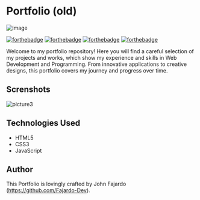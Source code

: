 # Portfolio (old)

![image](https://github.com/Fajardo-dev/Portfolio/assets/62899394/62b9d143-d654-4b3a-92b2-17b4e4e8b44d)


[![forthebadge](https://forthebadge.com/images/badges/open-source.svg)](https://forthebadge.com)
[![forthebadge](https://forthebadge.com/images/badges/uses-html.svg)](https://forthebadge.com)
[![forthebadge](https://forthebadge.com/images/badges/uses-css.svg)](https://forthebadge.com)
[![forthebadge](https://forthebadge.com/images/badges/uses-js.svg)](https://forthebadge.com)

Welcome to my portfolio repository! Here you will find a careful selection of my projects and works, which show my experience and skills in Web Development and Programming. From innovative applications to creative designs, this portfolio covers my journey and progress over time.

## Screnshots

![picture3](https://github.com/Fajardo-dev/Portfolio/assets/62899394/7d36c181-6748-47e0-9081-3639416d0498)

## Technologies Used

- HTML5
- CSS3
- JavaScript

## Author

This Portfolio is lovingly crafted by John Fajardo (https://github.com/Fajardo-Dev).
